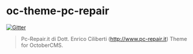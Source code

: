 # oc-theme-pc-repair

[![Gitter](https://badges.gitter.im/Join%20Chat.svg)](https://gitter.im/alexcarrega/oc-theme-pc-repair?utm_source=badge&utm_medium=badge&utm_campaign=pr-badge&utm_content=badge)

> Pc-Repair.it di Dott. Enrico Ciliberti (http://www.pc-repair.it) Theme for OctoberCMS.